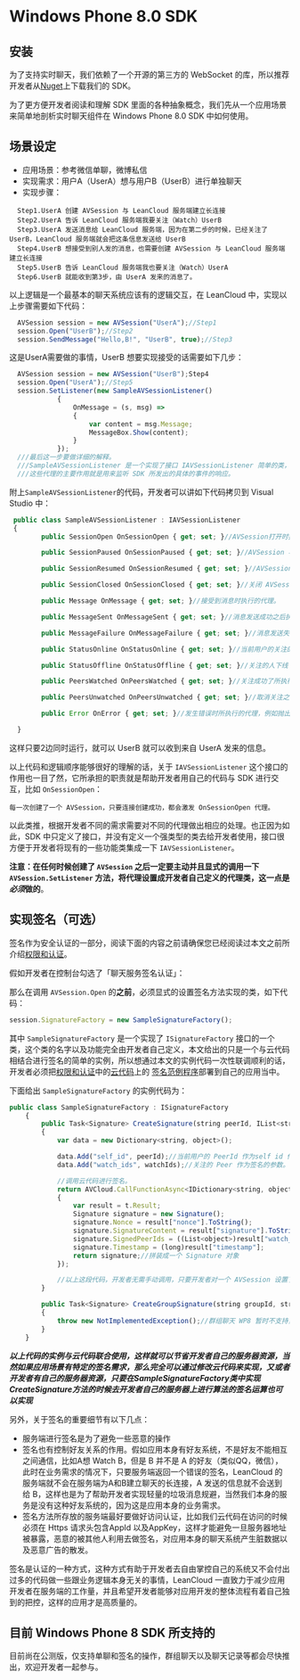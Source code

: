 # Windows Phone 8.0 SDK

## 安装
为了支持实时聊天，我们依赖了一个开源的第三方的 WebSocket 的库，所以推荐开发者从[Nuget](https://www.nuget.org/packages/AVOSCloud.Phone/1.2.3.1-beta)上下载我们的 SDK。

为了更方便开发者阅读和理解 SDK 里面的各种抽象概念，我们先从一个应用场景来简单地剖析实时聊天组件在 Windows Phone 8.0 SDK 中如何使用。

## 场景设定
* 应用场景：参考微信单聊，微博私信
* 实现需求：用户A（UserA）想与用户B（UserB）进行单独聊天
* 实现步骤：

```
  Step1.UserA 创建 AVSession 与 LeanCloud 服务端建立长连接
  Step2.UserA 告诉 LeanCloud 服务端我要关注（Watch）UserB
  Step3.UserA 发送消息给 LeanCloud 服务端，因为在第二步的时候，已经关注了 UserB，LeanCloud 服务端就会把这条信息发送给 UserB
  Step4.UserB 想接受到别人发的消息，也需要创建 AVSession 与 LeanCloud 服务端建立长连接
  Step5.UserB 告诉 LeanCloud 服务端我也要关注（Watch）UserA
  Step6.UserB 就能收到第3步，由 UserA 发来的消息了。
```

以上逻辑是一个最基本的聊天系统应该有的逻辑交互，在 LeanCloud 中，实现以上步骤需要如下代码：

```javascript
  AVSession session = new AVSession("UserA");//Step1
  session.Open("UserB");//Step2
  session.SendMessage("Hello,B!", "UserB", true);//Step3
```
这是UserA需要做的事情，UserB 想要实现接受的话需要如下几步：

```javascript
  AVSession session = new AVSession("UserB");Step4
  session.Open("UserA");//Step5
  session.SetListener(new SampleAVSessionListener()
            {
                OnMessage = (s, msg) =>
                {
                    var content = msg.Message;
                    MessageBox.Show(content);
                }
            });
  ///最后这一步要做详细的解释。
  ///SampleAVSessionListener 是一个实现了接口 IAVSessionListener 简单的类，它实现了 IAVSessionListener 代理，
  ///这些代理的主要作用就是用来监听 SDK 所发出的具体的事件的响应。
```
附上`SampleAVSessionListener`的代码，开发者可以讲如下代码拷贝到 Visual Studio 中：

```javascript
 public class SampleAVSessionListener : IAVSessionListener
 {
        public SessionOpen OnSessionOpen { get; set; }//AVSession打开时执行的代理。

        public SessionPaused OnSessionPaused { get; set; }//AVSession 与服务端断开连接时执行的代理，一般都是因为 WP 手机锁屏或者应用被切换至后台了，所执行的代理。

        public SessionResumed OnSessionResumed { get; set; }//AVSession 重连成功之后执行的代理。

        public SessionClosed OnSessionClosed { get; set; }//关闭 AVSession 之后执行的代理。

        public Message OnMessage { get; set; }//接受到消息时执行的代理。

        public MessageSent OnMessageSent { get; set; }//消息发送成功之后执行的代理。

        public MessageFailure OnMessageFailure { get; set; }//消息发送失败执行的代理。

        public StatusOnline OnStatusOnline { get; set; }//当前用户的关注的人上线了所执行的代理（类似QQ好友上线了的敲门的声音）

        public StatusOffline OnStatusOffline { get; set; }//关注的人下线了。

        public PeersWatched OnPeersWatched { get; set; }//关注成功了所执行的代理（类似QQ好友通过验证之后，加为好友）

        public PeersUnwatched OnPeersUnwatched { get; set; }//取消关注之后所执行的代理。

        public Error OnError { get; set; }//发生错误时所执行的代理，例如抛出一些异常。

  }
```
这样只要2边同时运行，就可以 UserB 就可以收到来自 UserA 发来的信息。

以上代码和逻辑顺序能够很好的理解的话，关于 `IAVSessionListener` 这个接口的作用也一目了然，它所承担的职责就是帮助开发者用自己的代码与 SDK 进行交互，比如 `OnSessionOpen`：

```
每一次创建了一个 AVSession，只要连接创建成功，都会激发 OnSessionOpen 代理。
```
以此类推，根据开发者不同的需求需要对不同的代理做出相应的处理。也正因为如此，SDK 中只定义了接口，并没有定义一个强类型的类去给开发者使用，接口很方便于开发者将现有的一些功能类集成一下 `IAVSessionListener`。

**注意：在任何时候创建了 `AVSession` 之后一定要主动并且显式的调用一下 `AVSession.SetListener` 方法，将代理设置成开发者自己定义的代理类，这一点是*必须*做的**。

## 实现签名（可选）

签名作为安全认证的一部分，阅读下面的内容之前请确保您已经阅读过本文之前所介绍[权限和认证](https://cn.avoscloud.com/docs/realtime.html#权限和认证)。

假如开发者在控制台勾选了「聊天服务签名认证」：

那么在调用 `AVSession.Open` 的**之前**，必须显式的设置签名方法实现的类，如下代码：

```javascript
session.SignatureFactory = new SampleSignatureFactory();
```
其中 `SampleSignatureFactory` 是一个实现了 `ISignatureFactory` 接口的一个类，这个类的名字以及功能完全由开发者自己定义，本文给出的只是一个与云代码相结合进行签名的简单的实例，所以想通过本文的实例代码一次性联调顺利的话，开发者必须把[权限和认证](https://cn.avoscloud.com/docs/realtime.html#权限和认证)中的[云代码](https://cn.avoscloud.com/docs/cloud_code_guide.html)上的
[签名范例程序](https://github.com/leancloud/realtime-messaging-signature-cloudcode)部署到自己的应用当中。

下面给出 `SampleSignatureFactory` 的实例代码为：

```javascript
public class SampleSignatureFactory : ISignatureFactory
    {
        public Task<Signature> CreateSignature(string peerId, IList<string> watchIds)
        {
            var data = new Dictionary<string, object>();

            data.Add("self_id", peerId);//当前用户的 PeerId 作为self id 作为签名的参数。
            data.Add("watch_ids", watchIds);//关注的 Peer 作为签名的参数。

            //调用云代码进行签名。
            return AVCloud.CallFunctionAsync<IDictionary<string, object>>("sign", data).ContinueWith<Signature>(t =>
            {
                var result = t.Result;
                Signature signature = new Signature();
                signature.Nonce = result["nonce"].ToString();
                signature.SignatureContent = result["signature"].ToString();
                signature.SignedPeerIds = ((List<object>)result["watch_ids"]).Select(s => (string)s).ToList();
                signature.Timestamp = (long)result["timestamp"];
                return signature;//拼装成一个 Signature 对象
            });

            //以上这段代码，开发者无需手动调用，只要开发者对一个 AVSession 设置了 SignatureFactory，SDK 会在Open Session 的时候主动调用这个方法进行签名。
        }

        public Task<Signature> CreateGroupSignature(string groupId, string peerId, IList<string> targetPeerIds, string action)
        {
            throw new NotImplementedException();//群组聊天 WP8 暂时不支持，无需实现。
        }
    }
```

***以上代码的实例与云代码联合使用，这样就可以节省开发者自己的服务器资源，当然如果应用场景有特定的签名需求，那么完全可以通过修改云代码来实现，又或者开发者有自己的服务器资源，只要在SampleSignatureFactory类中实现CreateSignature方法的时候去开发者自己的服务器上进行算法的签名运算也可以实现***

另外，关于签名的重要细节有以下几点：

* 服务端进行签名是为了避免一些恶意的操作
* 签名也有控制好友关系的作用。假如应用本身有好友系统，不是好友不能相互之间通信，比如A想 Watch B，但是 B 并不是 A 的好友（类似QQ，微信），此时在业务需求的情况下，只要服务端返回一个错误的签名，LeanCloud 的服务端就不会在服务端为A和B建立聊天的长连接，A 发送的信息就不会送到给 B，这样也是为了帮助开发者实现轻量的垃圾消息规避，当然我们本身的服务是没有这种好友系统的，因为这是应用本身的业务需求。
* 签名方法所存放的服务端最好要做好访问认证，比如我们云代码在访问的时候必须在 Https 请求头包含AppId 以及AppKey，这样才能避免一旦服务器地址被暴露，恶意的被其他人利用去做签名，对应用本身的聊天系统产生脏数据以及恶意广告的散发。

签名是认证的一种方式，这种方式有助于开发者去自由掌控自己的系统又不会付出过多的代码做一些跟业务逻辑本身无关的事情，LeanCloud 一直致力于减少应用开发者在服务端的工作量，并且希望开发者能够对应用开发的整体流程有着自己独到的把控，这样的应用才是高质量的。

## 目前 Windows Phone 8 SDK 所支持的

目前尚在公测版，仅支持单聊和签名的操作，群组聊天以及聊天记录等都会尽快推出，欢迎开发者一起参与。